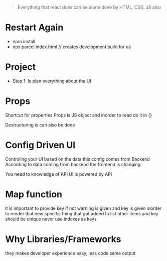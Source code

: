 > Everything that react does can be alone done by HTML, CSS, JS also

# Restart Again

- npm install
- npx parcel index.html // creates development build for us

# Project

- Step 1: Is plan everything about the UI

# Props

Shortcut for properties
Props is JS object and inorder to read do it in {}

Destructuring is can also be done

# Config Driven UI

Controling your UI based on the data
this config comes from Backend
According to data coming from backend the frontend is changing

You need to knowledge of API
UI is powered by API

# Map function

it is important to provide key if not warning is given
and key is given inorder to render that new specific thing that got
added to list other items and key should be unique
never use indexes as keys

# Why Libraries/Frameworks

they makes developer experience easy, less code same output
